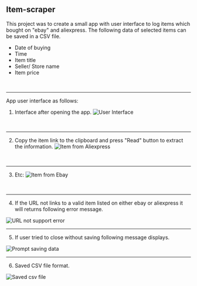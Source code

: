 ## Item-scraper

This project was to create a small app with user interface to log items which bought on "ebay" and aliexpress.
The following data of selected items can be saved in a CSV file.
* Date of buying
* Time
* Item title
* Seller/ Store name
* Item price
<br>

---
App user interface as follows:

1. Interface after opening the app.
![User Interface](https://i.ibb.co/FJ63TVh/user-interface.jpg)
<br>

---

2. Copy the item link to the clipboard and press "Read" button to extract the information.
![Item from Aliexpress](https://i.ibb.co/Q8mwFDW/item1.jpg)
<br>

---
3. Etc:
![Item from Ebay](https://i.ibb.co/3cxhxj5/item2.jpg)
<br>

---
4. If the URL not links to a valid item listed on either ebay or aliexpress it will returns following error message.

![URL not support error](https://i.ibb.co/DQMX9t8/if-url-does-not-represent-valid-item.jpg)
<br>

---
5. If user tried to close without saving following message displays.

![Prompt saving data](https://i.ibb.co/RhmYL4H/prompt-message-if-user-tried-to-close-without-saving.jpg)
<br>

---
6. Saved CSV file format.

![Saved csv file](https://i.ibb.co/wyLqChT/csv-file.jpg)
<br>
